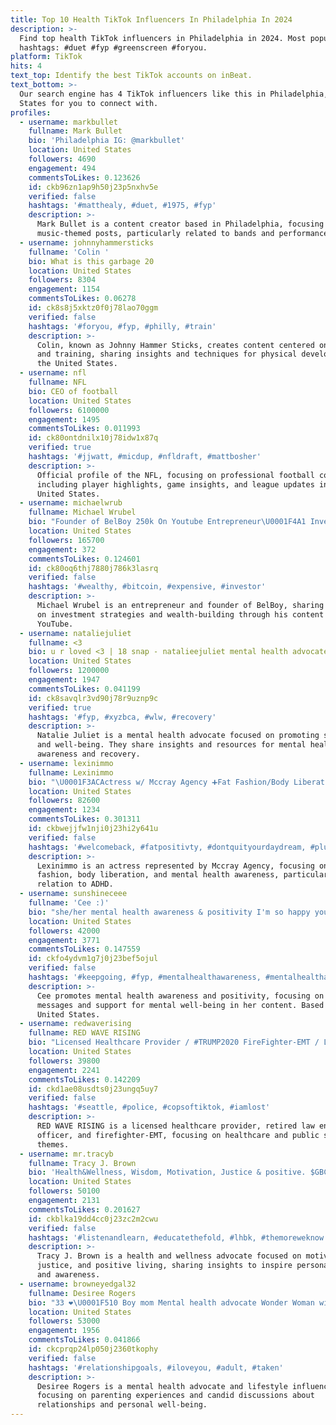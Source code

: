 ```yaml
---
title: Top 10 Health TikTok Influencers In Philadelphia In 2024
description: >-
  Find top health TikTok influencers in Philadelphia in 2024. Most popular
  hashtags: #duet #fyp #greenscreen #foryou.
platform: TikTok
hits: 4
text_top: Identify the best TikTok accounts on inBeat.
text_bottom: >-
  Our search engine has 4 TikTok influencers like this in Philadelphia, United
  States for you to connect with.
profiles:
  - username: markbullet
    fullname: Mark Bullet
    bio: 'Philadelphia IG: @markbullet'
    location: United States
    followers: 4690
    engagement: 494
    commentsToLikes: 0.123626
    id: ckb96zn1ap9h50j23p5nxhv5e
    verified: false
    hashtags: '#matthealy, #duet, #1975, #fyp'
    description: >-
      Mark Bullet is a content creator based in Philadelphia, focusing on
      music-themed posts, particularly related to bands and performances.
  - username: johnnyhammersticks
    fullname: 'Colin '
    bio: What is this garbage 20
    location: United States
    followers: 8304
    engagement: 1154
    commentsToLikes: 0.06278
    id: ck8s8j5xktz0f0j78lao70ggm
    verified: false
    hashtags: '#foryou, #fyp, #philly, #train'
    description: >-
      Colin, known as Johnny Hammer Sticks, creates content centered on fitness
      and training, sharing insights and techniques for physical development in
      the United States.
  - username: nfl
    fullname: NFL
    bio: CEO of football
    location: United States
    followers: 6100000
    engagement: 1495
    commentsToLikes: 0.011993
    id: ck80ontdnilx10j78idw1x87q
    verified: true
    hashtags: '#jjwatt, #micdup, #nfldraft, #mattbosher'
    description: >-
      Official profile of the NFL, focusing on professional football content
      including player highlights, game insights, and league updates in the
      United States.
  - username: michaelwrub
    fullname: Michael Wrubel
    bio: "Founder of BelBoy 250k On Youtube Entrepreneur\U0001F4A1 Investor\U0001F4C8"
    location: United States
    followers: 165700
    engagement: 372
    commentsToLikes: 0.124601
    id: ck80oq6thj7880j786k3lasrq
    verified: false
    hashtags: '#wealthy, #bitcoin, #expensive, #investor'
    description: >-
      Michael Wrubel is an entrepreneur and founder of BelBoy, sharing insights
      on investment strategies and wealth-building through his content on
      YouTube.
  - username: nataliejuliet
    fullname: <3
    bio: u r loved <3 | 18 snap - natalieejuliet mental health advocate they/them
    location: United States
    followers: 1200000
    engagement: 1947
    commentsToLikes: 0.041199
    id: ck8savqlr3vd90j78r9uznp9c
    verified: true
    hashtags: '#fyp, #xyzbca, #wlw, #recovery'
    description: >-
      Natalie Juliet is a mental health advocate focused on promoting self-love
      and well-being. They share insights and resources for mental health
      awareness and recovery.
  - username: lexinimmo
    fullname: Lexinimmo
    bio: "\U0001F3ACActress w/ Mccray Agency ➕Fat Fashion/Body Liberation \U0001F9E0Mental Health/ADHD"
    location: United States
    followers: 82600
    engagement: 1234
    commentsToLikes: 0.301311
    id: ckbwejjfw1nji0j23hi2y641u
    verified: false
    hashtags: '#welcomeback, #fatpositivty, #dontquityourdaydream, #plussizefashion'
    description: >-
      Lexinimmo is an actress represented by Mccray Agency, focusing on fat
      fashion, body liberation, and mental health awareness, particularly in
      relation to ADHD.
  - username: sunshineceee
    fullname: 'Cee :)'
    bio: "she/her mental health awareness & positivity I'm so happy you exist \U0001F33B\U0001F49B\U0001F308"
    location: United States
    followers: 42000
    engagement: 3771
    commentsToLikes: 0.147559
    id: ckfo4ydvm1g7j0j23bef5ojul
    verified: false
    hashtags: '#keepgoing, #fyp, #mentalhealthawareness, #mentalhealthawarenessmonth'
    description: >-
      Cee promotes mental health awareness and positivity, focusing on uplifting
      messages and support for mental well-being in her content. Based in the
      United States.
  - username: redwaverising
    fullname: RED WAVE RISING
    bio: "Licensed Healthcare Provider / #TRUMP2020 FireFighter-EMT / LEO (Ret) ◼️\U0001F537◼️"
    location: United States
    followers: 39800
    engagement: 2241
    commentsToLikes: 0.142209
    id: ckd1ae08usdts0j23ungq5uy7
    verified: false
    hashtags: '#seattle, #police, #copsoftiktok, #iamlost'
    description: >-
      RED WAVE RISING is a licensed healthcare provider, retired law enforcement
      officer, and firefighter-EMT, focusing on healthcare and public safety
      themes.
  - username: mr.tracyb
    fullname: Tracy J. Brown
    bio: 'Health&Wellness, Wisdom, Motivation, Justice & positive. $GBCookies #LHBK'
    location: United States
    followers: 50100
    engagement: 2131
    commentsToLikes: 0.201627
    id: ckblka19dd4cc0j23zc2m2cwu
    verified: false
    hashtags: '#listenandlearn, #educatethefold, #lhbk, #themoreweknow'
    description: >-
      Tracy J. Brown is a health and wellness advocate focused on motivation,
      justice, and positive living, sharing insights to inspire personal growth
      and awareness.
  - username: browneyedgal32
    fullname: Desiree Rogers
    bio: "33 ❤️\U0001F510 Boy mom Mental health advocate Wonder Woman with a mouth of a sailor"
    location: United States
    followers: 53000
    engagement: 1956
    commentsToLikes: 0.041866
    id: ckcprqp24lp050j2360tkophy
    verified: false
    hashtags: '#relationshipgoals, #iloveyou, #adult, #taken'
    description: >-
      Desiree Rogers is a mental health advocate and lifestyle influencer,
      focusing on parenting experiences and candid discussions about
      relationships and personal well-being.
---
```


